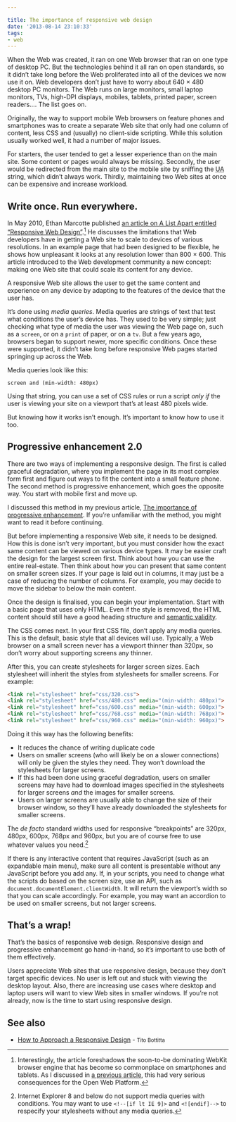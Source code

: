 ```yaml
---

title: The importance of responsive web design
date: '2013-08-14 23:10:33'
tags:
- web
---
```


When the Web was created, it ran on one Web browser that ran on one type of desktop PC. But the technologies behind it all ran on open standards, so it didn’t take long before the Web proliferated into all of the devices we now use it on. Web developers don’t just have to worry about 640 × 480 desktop PC monitors. The Web runs on large monitors, small laptop monitors, TVs, high-DPI displays, mobiles, tablets, printed paper, screen readers…. The list goes on.

Originally, the way to support mobile Web browsers on feature phones and smartphones was to create a separate Web site that only had one column of content, less CSS and (usually) no client-side scripting. While this solution usually worked well, it had a number of major issues.

For starters, the user tended to get a lesser experience than on the main site. Some content or pages would always be missing. Secondly, the user would be redirected from the main site to the mobile site by sniffing the <abbr title="User agent">UA</abbr> string, which didn’t always work. Thirdly, maintaining two Web sites at once can be expensive and increase workload.


## Write once. Run everywhere.

In May 2010, Ethan Marcotte published [an article on A List Apart entitled “Responsive Web Design”](http://alistapart.com/article/responsive-web-design).[^1] He discusses the limitations that Web developers have in getting a Web site to scale to devices of various resolutions. In an example page that had been designed to be flexible, he shows how unpleasant it looks at any resolution lower than 800 × 600. This article introduced to the Web development community a new concept: making one Web site that could scale its content for any device.

A responsive Web site allows the user to get the same content and experience on any device by adapting to the features of the device that the user has.

It’s done using *media queries*. Media queries are strings of text that test what conditions the user’s device has. They used to be very simple; just checking what type of media the user was viewing the Web page on, such as a `screen`, or on a `print` of paper, or on a `tv`. But a few years ago, browsers began to support newer, more specific conditions. Once these were supported, it didn’t take long before responsive Web pages started springing up across the Web.

Media queries look like this:

```
screen and (min-width: 480px)
```

Using that string, you can use a set of CSS rules or run a script *only if* the user is viewing your site on a viewport that’s at least 480 pixels wide.

But knowing how it works isn’t enough. It’s important to know how to use it too.


## Progressive enhancement 2.0

There are two ways of implementing a responsive design. The first is called graceful degradation, where you implement the page in its most complex form first and figure out ways to fit the content into a small feature phone. The second method is progressive enhancement, which goes the opposite way. You start with mobile first and move up.

I discussed this method in my previous article, [The importance of progressive enhancement](http://joshtumath.me.uk/2013/08/11/the-importance-of-progressive-enhancement/ "The importance of progressive enhancement"). If you’re unfamiliar with the method, you might want to read it before continuing.

But before implementing a responsive Web site, it needs to be designed. How this is done isn’t very important, but you must consider how the exact same content can be viewed on various device types. It may be easier craft the design for the largest screen first. Think about how you can use the entire real-estate. Then think about how you can present that same content on smaller screen sizes. If your page is laid out in columns, it may just be a case of reducing the number of columns. For example, you may decide to move the sidebar to below the main content.

Once the design is finalised, you can begin your implementation. Start with a basic page that uses only HTML. Even if the style is removed, the HTML content should still have a good heading structure and [semantic validity](http://www.whatwg.org/specs/web-apps/current-work/multipage/elements.html#semantics-0).

The CSS comes next. In your first CSS file, don’t apply any media queries. This is the default, basic style that all devices will use. Typically, a Web browser on a small screen never has a viewport thinner than 320px, so don’t worry about supporting screens any thinner.

After this, you can create stylesheets for larger screen sizes. Each stylesheet will inherit the styles from stylesheets for smaller screens. For example:

```html
<link rel="stylesheet" href="css/320.css">
<link rel="stylesheet" href="css/480.css" media="(min-width: 480px)">
<link rel="stylesheet" href="css/600.css" media="(min-width: 600px)">
<link rel="stylesheet" href="css/768.css" media="(min-width: 768px)">
<link rel="stylesheet" href="css/960.css" media="(min-width: 960px)">
```

Doing it this way has the following benefits:

- It reduces the chance of writing duplicate code
- Users on smaller screens (who will likely be on a slower connections) will only be given the styles they need. They won’t download the stylesheets for larger screens.
- If this had been done using graceful degradation, users on smaller screens may have had to download images specified in the stylesheets for larger screens *and* the images for smaller screens.
- Users on larger screens are usually able to change the size of their browser window, so they’ll have already downloaded the stylesheets for smaller screens.

The *de facto* standard widths used for responsive “breakpoints” are 320px, 480px, 600px, 768px and 960px, but you are of course free to use whatever values you need.[^2]

If there is any interactive content that requires JavaScript (such as an expandable main menu), make sure all content is presentable without any JavaScript before you add any. If, in your scripts, you need to change what the scripts do based on the screen size, use an API, such as `document.documentElement.clientWidth`. It will return the viewport’s width so that you can scale accordingly. For example, you may want an accordion to be used on smaller screens, but not larger screens.


## That’s a wrap!

That’s the basics of responsive web design. Responsive design and progressive enhancement go hand-in-hand, so it’s important to use both of them effectively.

Users appreciate Web sites that use responsive design, because they don’t target specific devices. No user is left out and stuck with viewing the desktop layout. Also, there are increasing use cases where desktop and laptop users will want to view Web sites in smaller windows. If you’re not already, now is the time to start using responsive design.

[^1]: Interestingly, the article foreshadows the soon-to-be dominating WebKit browser engine that has become so commonplace on smartphones and tablets. As I discussed in [a previous article](http://joshtumath.me.uk/2013/02/17/webkit-vs-the-web/ "WebKit vs. the Web"), this had very serious consequences for the Open Web Platform.
[^2]: Internet Explorer 8 and below do not support media queries with conditions. You may want to use `<!--[if lt IE 9]>` and `<![endif]-->` to respecify your stylesheets without any media queries.

## See also

* [How to Approach a Responsive Design](http://upstatement.com/blog/2012/01/how-to-approach-a-responsive-design/) - <small>Tito Bottitta</small>
